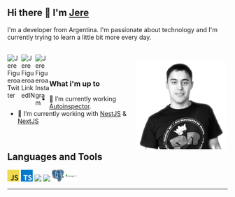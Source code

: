 <!-- ### Hi there 👋

**jereconjota/jereconjota** is a ✨ _special_ ✨ repository because its `README.md` (this file) appears on your GitHub profile.

Here are some ideas to get you started:

- 🔭 I’m currently working on ...
- 🌱 I’m currently learning ...
- 👯 I’m looking to collaborate on ...
- 🤔 I’m looking for help with ...
- 💬 Ask me about ...
- 📫 How to reach me: ...
- 😄 Pronouns: ...
- ⚡ Fun fact: ... -->

## Hi there 👋 I'm [Jere](https://jereconjota.com)
I'm a developer from Argentina. I'm passionate about technology and I'm currently trying to learn a little bit more every day.


<br/>

<a href="https://twitter.jereconjota.com">
<img align="left" alt="Jere Figueroa Twitter" width="32px" src="https://icongr.am/fontawesome/twitter.svg?size=128&color=70c8ff" />
</a>
<a href="https://linkedin.jereconjota.com">
<img align="left" alt="Jere Figueroa LinkedIN" width="32px" src="https://icongr.am/fontawesome/linkedin.svg?size=128&color=70c8ff" />
</a>
<a href="https://instagram.jereconjota.com">
<img align="left" alt="Jere Figueroa Instagram" width="32px" src="https://icongr.am/fontawesome/instagram.svg?size=128&color=70c8ff" />
</a>

<!--
<br />

[![LinkedIn](https://img.shields.io/badge/LinkedIn-0077B5?style=for-the-badge&logo=linkedin&logoColor=white)](https://linkedin.jereconjota.com/)
[![Twitter](https://img.shields.io/badge/Twitter-1877F2?style=for-the-badge&logo=twitter&logoColor=white)](https://twitter.jereconjota.com/)
[![E-Mail](https://img.shields.io/badge/Email-006aff?style=for-the-badge&logo=maildotru&logoColor=white&color=red)](mailto:jeremiasfigueroa69@gmail.com)
-->
<br />

<img align="right" alt="profile pic" src="./assets/perfil3.jpeg" width="210px" />

<br />

### What i'm up to

- 🔭 I’m currently working [Autoinspector](https://autoinspector.com.ar/).
- 🌱 I’m currently working with [NestJS](https://nestjs.com/) & [NextJS](https://nextjs.org/)
<!--
- 🧩 I’m currently learning [kotlin](https://kotlinlang.org/).
-->
<br />

## Languages and Tools
<code><img height="27" src="https://raw.githubusercontent.com/github/explore/80688e429a7d4ef2fca1e82350fe8e3517d3494d/topics/javascript/javascript.png"></code>
<code><img height="27" src="https://raw.githubusercontent.com/github/explore/80688e429a7d4ef2fca1e82350fe8e3517d3494d/topics/typescript/typescript.png"></code>
<code><img height="27" src="https://nestjs.com/logo-small-gradient.76616405.svg"></code>
<code><img height="27" src="https://nextjs.org/favicon.ico"></code>
<code><img height="27" src="https://raw.githubusercontent.com/github/explore/80688e429a7d4ef2fca1e82350fe8e3517d3494d/topics/postgresql/postgresql.png"></code>
<code><img height="27" src="https://raw.githubusercontent.com/github/explore/80688e429a7d4ef2fca1e82350fe8e3517d3494d/topics/mongodb/mongodb.png"></code>
<!--
<code><img height="27" src="https://raw.githubusercontent.com/github/explore/80688e429a7d4ef2fca1e82350fe8e3517d3494d/topics/laravel/laravel.png"></code>
<code><img height="27" src="https://raw.githubusercontent.com/github/explore/80688e429a7d4ef2fca1e82350fe8e3517d3494d/topics/nodejs/nodejs.png"></code>
<code><img height="27" src="https://raw.githubusercontent.com/github/explore/80688e429a7d4ef2fca1e82350fe8e3517d3494d/topics/mysql/mysql.png"></code>
-->
---

<!-- <a href="https://github.com/jereconjota/github-readme-stats" ><img align="center" src="https://github-readme-stats.vercel.app/api/top-langs/?username=FiammaMuscari&layout=compact&theme=jolly&hide_border=true" /></a> -->

